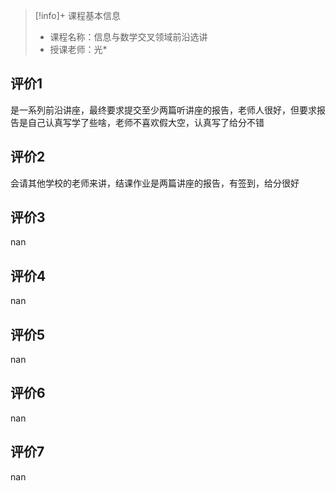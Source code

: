 >[!info]+ 课程基本信息
>
> - 课程名称：信息与数学交叉领域前沿选讲
> - 授课老师：光*

## 评价1

是一系列前沿讲座，最终要求提交至少两篇听讲座的报告，老师人很好，但要求报告是自己认真写学了些啥，老师不喜欢假大空，认真写了给分不错
## 评价2

会请其他学校的老师来讲，结课作业是两篇讲座的报告，有签到，给分很好
## 评价3

nan
## 评价4

nan
## 评价5

nan
## 评价6

nan
## 评价7

nan
